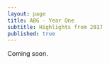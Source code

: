 ```yaml
---
layout: page
title: ABG - Year One
subtitle: Highlights from 2017
published: true
---
```


Coming soon.
